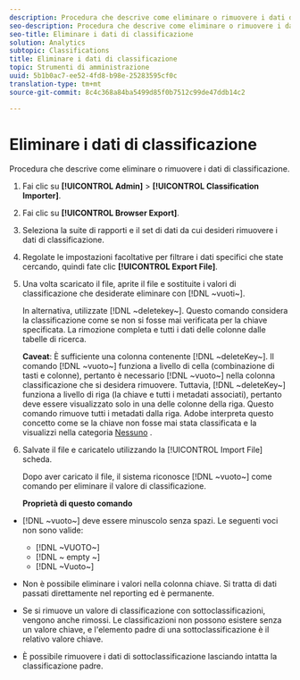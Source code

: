 ```yaml
---
description: Procedura che descrive come eliminare o rimuovere i dati di classificazione.
seo-description: Procedura che descrive come eliminare o rimuovere i dati di classificazione.
seo-title: Eliminare i dati di classificazione
solution: Analytics
subtopic: Classifications
title: Eliminare i dati di classificazione
topic: Strumenti di amministrazione
uuid: 5b1b0ac7-ee52-4fd8-b98e-25283595cf0c
translation-type: tm+mt
source-git-commit: 8c4c368a84ba5499d85f0b7512c99de47ddb14c2

---
```



# Eliminare i dati di classificazione

Procedura che descrive come eliminare o rimuovere i dati di classificazione.

1. Fai clic su **[!UICONTROL Admin]** &gt; **[!UICONTROL Classification Importer]**.
1. Fai clic su **[!UICONTROL Browser Export]**.
1. Seleziona la suite di rapporti e il set di dati da cui desideri rimuovere i dati di classificazione.
1. Regolate le impostazioni facoltative per filtrare i dati specifici che state cercando, quindi fate clic **[!UICONTROL Export File]**.
1. Una volta scaricato il file, aprite il file e sostituite i valori di classificazione che desiderate eliminare con [!DNL ~vuoti~].

   In alternativa, utilizzate [!DNL ~deletekey~]. Questo comando considera la classificazione come se non si fosse mai verificata per la chiave specificata. La rimozione completa e tutti i dati delle colonne dalle tabelle di ricerca.

   **Caveat**: È sufficiente una colonna contenente [!DNL ~deleteKey~]. Il comando [!DNL ~vuoto~] funziona a livello di cella (combinazione di tasti e colonne), pertanto è necessario [!DNL ~vuoto~] nella colonna classificazione che si desidera rimuovere. Tuttavia, [!DNL ~deleteKey~] funziona a livello di riga (la chiave e tutti i metadati associati), pertanto deve essere visualizzato solo in una delle colonne della riga. Questo comando rimuove tutti i metadati dalla riga. Adobe interpreta questo concetto come se la chiave non fosse mai stata classificata e la visualizzi nella categoria [Nessuno](/help/components/c-classifications2/c-classifications-importer/nonclassified-keys.md#concept_233E51DDF3084FF7B7EA89381C73C5FF) .

1. Salvate il file e caricatelo utilizzando la [!UICONTROL Import File] scheda.

   Dopo aver caricato il file, il sistema riconosce [!DNL ~vuoto~] come comando per eliminare il valore di classificazione.

   **Proprietà di questo comando**

* [!DNL ~vuoto~] deve essere minuscolo senza spazi. Le seguenti voci non sono valide:

   * [!DNL ~VUOTO~]
   * [!DNL ~ empty ~]
   * [!DNL ~Vuoto~]

* Non è possibile eliminare i valori nella colonna chiave. Si tratta di dati passati direttamente nel reporting ed è permanente.
* Se si rimuove un valore di classificazione con sottoclassificazioni, vengono anche rimossi. Le classificazioni non possono esistere senza un valore chiave, e l'elemento padre di una sottoclassificazione è il relativo valore chiave.
* È possibile rimuovere i dati di sottoclassificazione lasciando intatta la classificazione padre.

